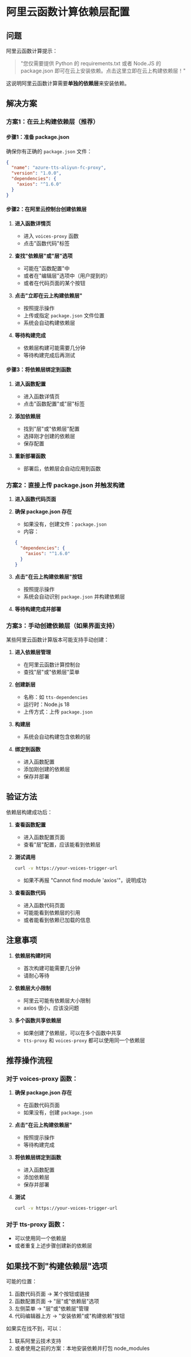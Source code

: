 # 阿里云函数计算依赖层配置

## 问题

阿里云函数计算提示：
> "您仅需要提供 Python 的 requirements.txt 或者 Node.JS 的 package.json 即可在云上安装依赖。点击这里立即在云上构建依赖层！"

这说明阿里云函数计算需要**单独的依赖层**来安装依赖。

## 解决方案

### 方案1：在云上构建依赖层（推荐）

#### 步骤1：准备 package.json

确保你有正确的 `package.json` 文件：

```json
{
  "name": "azure-tts-aliyun-fc-proxy",
  "version": "1.0.0",
  "dependencies": {
    "axios": "^1.6.0"
  }
}
```

#### 步骤2：在阿里云控制台创建依赖层

1. **进入函数详情页**
   - 进入 `voices-proxy` 函数
   - 点击"函数代码"标签

2. **查找"依赖层"或"层"选项**
   - 可能在"函数配置"中
   - 或者在"编辑层"选项中（用户提到的）
   - 或者在代码页面的某个按钮

3. **点击"立即在云上构建依赖层"**
   - 按照提示操作
   - 上传或指定 `package.json` 文件位置
   - 系统会自动构建依赖层

4. **等待构建完成**
   - 依赖层构建可能需要几分钟
   - 等待构建完成后再测试

#### 步骤3：将依赖层绑定到函数

1. **进入函数配置**
   - 进入函数详情页
   - 点击"函数配置"或"层"标签

2. **添加依赖层**
   - 找到"层"或"依赖层"配置
   - 选择刚才创建的依赖层
   - 保存配置

3. **重新部署函数**
   - 部署后，依赖层会自动应用到函数

### 方案2：直接上传 package.json 并触发构建

1. **进入函数代码页面**

2. **确保 package.json 存在**
   - 如果没有，创建文件：`package.json`
   - 内容：
   ```json
   {
     "dependencies": {
       "axios": "^1.6.0"
     }
   }
   ```

3. **点击"在云上构建依赖层"按钮**
   - 按照提示操作
   - 系统会自动识别 `package.json` 并构建依赖层

4. **等待构建完成并部署**

### 方案3：手动创建依赖层（如果界面支持）

某些阿里云函数计算版本可能支持手动创建：

1. **进入依赖层管理**
   - 在阿里云函数计算控制台
   - 查找"层"或"依赖层"菜单

2. **创建新层**
   - 名称：如 `tts-dependencies`
   - 运行时：Node.js 18
   - 上传方式：上传 `package.json`

3. **构建层**
   - 系统会自动构建包含依赖的层

4. **绑定到函数**
   - 进入函数配置
   - 添加刚创建的依赖层
   - 保存并部署

## 验证方法

依赖层构建成功后：

1. **查看函数配置**
   - 进入函数配置页面
   - 查看"层"配置，应该能看到依赖层

2. **测试调用**
   ```bash
   curl -v https://your-voices-trigger-url
   ```
   - 如果不再报 "Cannot find module 'axios'"，说明成功

3. **查看函数代码**
   - 进入函数代码页面
   - 可能能看到依赖层的引用
   - 或者能看到依赖已加载的信息

## 注意事项

1. **依赖层构建时间**
   - 首次构建可能需要几分钟
   - 请耐心等待

2. **依赖层大小限制**
   - 阿里云可能有依赖层大小限制
   - axios 很小，应该没问题

3. **多个函数共享依赖层**
   - 如果创建了依赖层，可以在多个函数中共享
   - `tts-proxy` 和 `voices-proxy` 都可以使用同一个依赖层

## 推荐操作流程

### 对于 voices-proxy 函数：

1. **确保 package.json 存在**
   - 在函数代码页面
   - 如果没有，创建 `package.json`

2. **点击"在云上构建依赖层"**
   - 按照提示操作
   - 等待构建完成

3. **将依赖层绑定到函数**
   - 进入函数配置
   - 添加依赖层
   - 保存并部署

4. **测试**
   ```bash
   curl -v https://your-voices-trigger-url
   ```

### 对于 tts-proxy 函数：

- 可以使用同一个依赖层
- 或者重复上述步骤创建新的依赖层

## 如果找不到"构建依赖层"选项

可能的位置：
1. 函数代码页面 → 某个按钮或链接
2. 函数配置页面 → "层"或"依赖层"选项
3. 左侧菜单 → "层"或"依赖层"管理
4. 代码编辑器上方 → "安装依赖"或"构建依赖"按钮

如果实在找不到，可以：
1. 联系阿里云技术支持
2. 或者使用之前的方案：本地安装依赖并打包 node_modules

